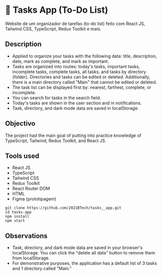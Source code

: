 # 📅 Tasks App (To-Do List)

Website de um organizador de tarefas (to-do list) feito com React JS, Tailwind CSS, TypeScript, Redux Toolkit e mais.

## Description

- Applied to organize your tasks with the following data: title, description, date, mark as complete, and mark as important.
- Tasks are organized into routes: today's tasks, important tasks, incomplete tasks, complete tasks, all tasks, and tasks by directory (folder). Directories and tasks can be edited or deleted. Additionally, there is a main directory called "Main" that cannot be edited or deleted.
- The task list can be displayed first by: nearest, farthest, complete, or incomplete.
- You can search for tasks in the search field.
- Today's tasks are shown in the user section and in notifications.
- Task, directory, and dark mode data are saved in localStorage.

## Objectivo

The project had the main goal of putting into practice knowledge of TypeScript, Tailwind, Redux Toolkit, and React JS.

## Tools used

- React JS
- TypeScript
- Tailwind CSS
- Redux Toolkit
- React Router DOM
- HTML
- Figma (prototipagem)

``` 
git clone https://github.com/2021BTech/tasks__app.git
cd tasks-app
npm install
npm start
```

## Observations

- Task, directory, and dark mode data are saved in your browser's localStorage. You can click the "delete all data" button to remove them from localStorage.
- For demonstrative purposes, the application has a default list of 3 tasks and 1 directory called "Main."
